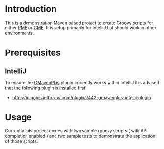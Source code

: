 


Introduction
============

This is a demonstration Maven based project to create Groovy scripts for either 
[PME](https://github.com/release-engineering/pom-manipulation-ext) or [GME](https://github.com/project-ncl/gradle-manipulator).
It is setup primarily for IntelliJ but should work in other environments.

Prerequisites
=============

IntelliJ
--------

To ensure the [GMavenPlus](https://github.com/groovy/GMavenPlus/) plugin correctly works within 
IntelliJ it is advised that the following plugin is installed first:

* https://plugins.jetbrains.com/plugin/7442-gmavenplus-intellij-plugin


Usage
=====

Currently this project comes with two sample groovy scripts ( with API completion enabled ) and two 
sample tests to demonstrate the application of those scripts.